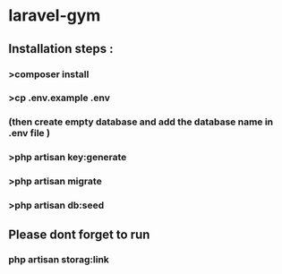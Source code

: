 # laravel-gym

## Installation steps :

### >composer install

###  >cp .env.example .env
### (then create empty database and add the database name in .env file )


### >php artisan key:generate

### >php artisan migrate

### >php artisan db:seed

## Please dont forget to run 
### php artisan storag:link
